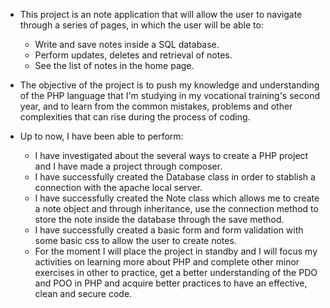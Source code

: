 * This project is an note application that will allow the user to navigate through a series of pages, in which the user will be able to:
  - Write and save notes inside a SQL database.
  - Perform updates, deletes and retrieval of notes.
  - See the list of notes in the home page.

* The objective of the project is to push my knowledge and understanding of the PHP language that I'm studying in my vocational training's second year, and to learn from the common mistakes, problems and other complexities that can rise during the process of coding.

* Up to now, I have been able to perform:
  - I have investigated about the several ways to create a PHP project and I have made a project through composer.
  - I have successfully created the Database class in order to stablish a connection with the apache local server.
  - I have successfully created the Note class which allows me to create a note object and through inheritance, use the connection method to store the note inside        the database through the save method.
  - I have successfully created a basic form and form validation with some basic css to allow the user to create notes.

  * For the moment I will place the project in standby and I will focus my activities on learning more about PHP and complete other minor exercises in other to           practice, get a better understanding of the PDO and POO in PHP and acquire better practices to have an effective, clean and secure code.
